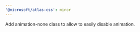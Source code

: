 ```yaml
---
'@microsoft/atlas-css': minor
---
```


Add animation-none class to allow to easily disable animation.
